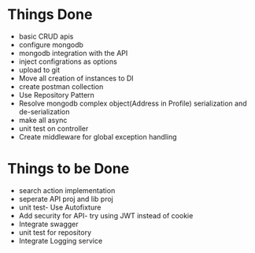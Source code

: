 # Things Done
* basic CRUD apis
* configure mongodb
* mongodb integration with the API
* inject configrations as options
* upload to git
* Move all creation of instances to DI
* create postman collection
* Use Repository Pattern
* Resolve mongodb complex object(Address in Profile) serialization and de-serialization
* make all async
* unit test on controller 
* Create middleware for global exception handling

# Things to be Done
* search action implementation
* seperate API proj and lib proj
* unit test- Use Autofixture
* Add security for API- try using JWT instead of cookie
* Integrate swagger
* unit test for repository
* Integrate Logging service